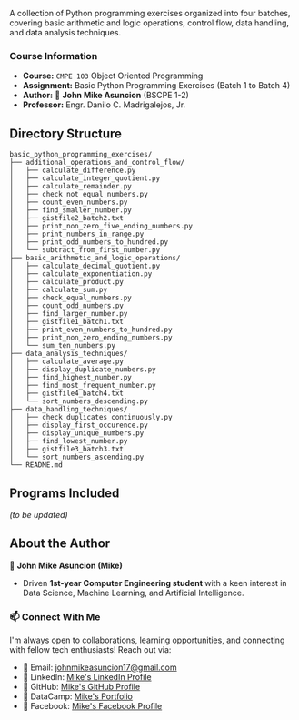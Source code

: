 A collection of Python programming exercises organized into four batches, covering basic arithmetic and logic operations, control flow, data handling, and data analysis techniques.

### Course Information

- **Course:** `CMPE 103` Object Oriented Programming
- **Assignment:** Basic Python Programming Exercises (Batch 1 to Batch 4)
- **Author:** :ninja: **John Mike Asuncion** (BSCPE 1-2)
- **Professor:** Engr. Danilo C. Madrigalejos, Jr.

## Directory Structure

```
basic_python_programming_exercises/
├── additional_operations_and_control_flow/
│   ├── calculate_difference.py
│   ├── calculate_integer_quotient.py
│   ├── calculate_remainder.py
│   ├── check_not_equal_numbers.py
│   ├── count_even_numbers.py
│   ├── find_smaller_number.py
│   ├── gistfile2_batch2.txt
│   ├── print_non_zero_five_ending_numbers.py
│   ├── print_numbers_in_range.py
│   ├── print_odd_numbers_to_hundred.py
│   └── subtract_from_first_number.py
├── basic_arithmetic_and_logic_operations/
│   ├── calculate_decimal_quotient.py
│   ├── calculate_exponentiation.py
│   ├── calculate_product.py
│   ├── calculate_sum.py
│   ├── check_equal_numbers.py
│   ├── count_odd_numbers.py
│   ├── find_larger_number.py
│   ├── gistfile1_batch1.txt
│   ├── print_even_numbers_to_hundred.py
│   ├── print_non_zero_ending_numbers.py
│   └── sum_ten_numbers.py
├── data_analysis_techniques/
│   ├── calculate_average.py
│   ├── display_duplicate_numbers.py
│   ├── find_highest_number.py
│   ├── find_most_frequent_number.py
│   ├── gistfile4_batch4.txt
│   └── sort_numbers_descending.py
├── data_handling_techniques/
│   ├── check_duplicates_continuously.py
│   ├── display_first_occurence.py
│   ├── display_unique_numbers.py
│   ├── find_lowest_number.py
│   ├── gistfile3_batch3.txt
│   └── sort_numbers_ascending.py
└── README.md
```

## Programs Included
*(to be updated)*

## About the Author

🥷 **John Mike Asuncion (Mike)**

- Driven **1st-year Computer Engineering student** with a keen interest in Data Science, Machine Learning, and Artificial Intelligence.

### 📫 Connect With Me
I'm always open to collaborations, learning opportunities, and connecting with fellow tech enthusiasts! Reach out via:  
- 📧 Email: [johnmikeasuncion17@gmail.com](mailto:johnmikeasuncion17@gmail.com)
- 🔗 LinkedIn: [Mike's LinkedIn Profile](https://www.linkedin.com/in/john-mike-asuncion-a44232320/)
- 🔗 GitHub: [Mike's GitHub Profile](https://github.com/johnmikx)
- 💼 DataCamp: [Mike's Portfolio](https://www.datacamp.com/portfolio/johnmikeasuncion17)
- 🔗 Facebook: [Mike's Facebook Profile](https://www.facebook.com/mikekaizennn)
